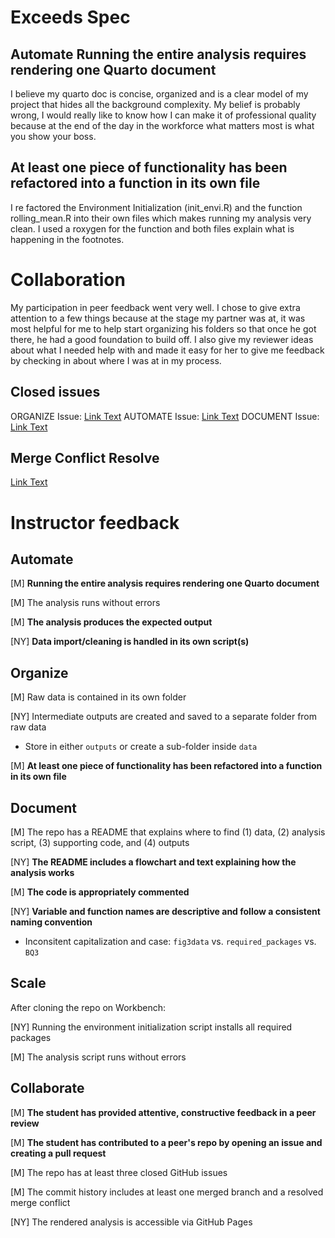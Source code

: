 # Exceeds Spec
## Automate Running the entire analysis requires rendering one Quarto document
I believe my quarto doc is concise, organized and is a clear model of my project that hides all the background complexity. My belief is probably wrong, I would really like to know how I can make it of professional quality because at the end of the day in the workforce what matters most is what you show your boss. 

## At least one piece of functionality has been refactored into a function in its own file
I re factored the Environment Initialization (init_envi.R) and the function rolling_mean.R into their own files which makes running my analysis very clean. I used a roxygen for the function and both files explain what is happening in the footnotes. 

# Collaboration
My participation in peer feedback went very well. I chose to give extra attention to a few things because at the stage my partner was at, it was most helpful for me to help start organizing his folders so that once he got there, he had a good foundation to build off. I also give my reviewer ideas about what I needed help with and made it easy for her to give me feedback by checking in about where I was at in my process.

## Closed issues
ORGANIZE Issue: [Link Text](https://github.com/lucianbluescher/EDS214-Final/issues/6)
AUTOMATE Issue: [Link Text](https://github.com/lucianbluescher/EDS214-Final/issues/3)
DOCUMENT Issue: [Link Text](https://github.com/lucianbluescher/EDS214-Final/issues/7)


## Merge Conflict Resolve
[Link Text](https://github.com/lucianbluescher/EDS214-Final/commit/4292705e1f46faa54b02b41bf32c691bdac4ec5b)

# Instructor feedback

## Automate

[M] **Running the entire analysis requires rendering one Quarto document**

[M] The analysis runs without errors

[M] **The analysis produces the expected output**

[NY] **Data import/cleaning is handled in its own script(s)**

## Organize

[M] Raw data is contained in its own folder

[NY] Intermediate outputs are created and saved to a separate folder from raw data
- Store in either `outputs` or create a sub-folder inside `data`

[M] **At least one piece of functionality has been refactored into a function in its own file**

## Document

[M] The repo has a README that explains where to find (1) data, (2) analysis script, (3) supporting code, and (4) outputs

[NY] **The README includes a flowchart and text explaining how the analysis works**

[M] **The code is appropriately commented**

[NY] **Variable and function names are descriptive and follow a consistent naming convention**
- Inconsitent capitalization and case: `fig3data` vs. `required_packages` vs. `BQ3`

## Scale

After cloning the repo on Workbench:

[NY] Running the environment initialization script installs all required packages

[M] The analysis script runs without errors

## Collaborate

[M] **The student has provided attentive, constructive feedback in a peer review**

[M] **The student has contributed to a peer's repo by opening an issue and creating a pull request**

[M] The repo has at least three closed GitHub issues

[M] The commit history includes at least one merged branch and a resolved merge conflict

[NY] The rendered analysis is accessible via GitHub Pages
